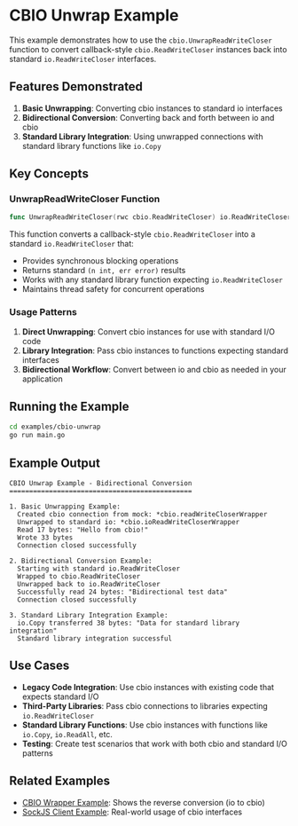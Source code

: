 # CBIO Unwrap Example

This example demonstrates how to use the `cbio.UnwrapReadWriteCloser` function to convert callback-style `cbio.ReadWriteCloser` instances back into standard `io.ReadWriteCloser` interfaces.

## Features Demonstrated

1. **Basic Unwrapping**: Converting cbio instances to standard io interfaces
2. **Bidirectional Conversion**: Converting back and forth between io and cbio
3. **Standard Library Integration**: Using unwrapped connections with standard library functions like `io.Copy`

## Key Concepts

### UnwrapReadWriteCloser Function

```go
func UnwrapReadWriteCloser(rwc cbio.ReadWriteCloser) io.ReadWriteCloser
```

This function converts a callback-style `cbio.ReadWriteCloser` into a standard `io.ReadWriteCloser` that:
- Provides synchronous blocking operations
- Returns standard `(n int, err error)` results
- Works with any standard library function expecting `io.ReadWriteCloser`
- Maintains thread safety for concurrent operations

### Usage Patterns

1. **Direct Unwrapping**: Convert cbio instances for use with standard I/O code
2. **Library Integration**: Pass cbio instances to functions expecting standard interfaces
3. **Bidirectional Workflow**: Convert between io and cbio as needed in your application

## Running the Example

```bash
cd examples/cbio-unwrap
go run main.go
```

## Example Output

```
CBIO Unwrap Example - Bidirectional Conversion
==============================================

1. Basic Unwrapping Example:
  Created cbio connection from mock: *cbio.readWriteCloserWrapper
  Unwrapped to standard io: *cbio.ioReadWriteCloserWrapper
  Read 17 bytes: "Hello from cbio!"
  Wrote 33 bytes
  Connection closed successfully

2. Bidirectional Conversion Example:
  Starting with standard io.ReadWriteCloser
  Wrapped to cbio.ReadWriteCloser
  Unwrapped back to io.ReadWriteCloser
  Successfully read 24 bytes: "Bidirectional test data"
  Connection closed successfully

3. Standard Library Integration Example:
  io.Copy transferred 38 bytes: "Data for standard library integration"
  Standard library integration successful
```

## Use Cases

- **Legacy Code Integration**: Use cbio instances with existing code that expects standard I/O
- **Third-Party Libraries**: Pass cbio connections to libraries expecting `io.ReadWriteCloser`
- **Standard Library Functions**: Use cbio instances with functions like `io.Copy`, `io.ReadAll`, etc.
- **Testing**: Create test scenarios that work with both cbio and standard I/O patterns

## Related Examples

- [CBIO Wrapper Example](../cbio-wrapper/): Shows the reverse conversion (io to cbio)
- [SockJS Client Example](../sockjs-client/): Real-world usage of cbio interfaces
